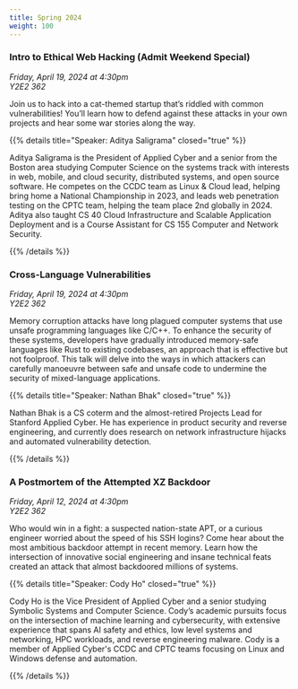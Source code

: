 ```yaml
---
title: Spring 2024
weight: 100
---
```


### Intro to Ethical Web Hacking (Admit Weekend Special)

*Friday, April 19, 2024 at 4:30pm* \
*Y2E2 362*

Join us to hack into a cat-themed startup that’s riddled with common vulnerabilities! You’ll learn how to defend against these attacks in your own projects and hear some war stories along the way.

{{% details title="Speaker: Aditya Saligrama" closed="true" %}}

Aditya Saligrama is the President of Applied Cyber and a senior from the Boston area studying Computer Science on the systems track with interests in web, mobile, and cloud security, distributed systems, and open source software. He competes on the CCDC team as Linux & Cloud lead, helping bring home a National Championship in 2023, and leads web penetration testing on the CPTC team, helping the team place 2nd globally in 2024. Aditya also taught CS 40 Cloud Infrastructure and Scalable Application Deployment and is a Course Assistant for CS 155 Computer and Network Security.

{{% /details %}}

### Cross-Language Vulnerabilities

*Friday, April 19, 2024 at 4:30pm* \
*Y2E2 362*

Memory corruption attacks have long plagued computer systems that use unsafe programming languages like C/C++. To enhance the security of these systems, developers have gradually introduced memory-safe languages like Rust to existing codebases, an approach that is effective but not foolproof. This talk will delve into the ways in which attackers can carefully manoeuvre between safe and unsafe code to undermine the security of mixed-language applications.

{{% details title="Speaker: Nathan Bhak" closed="true" %}}

Nathan Bhak is a CS coterm and the almost-retired Projects Lead for Stanford Applied Cyber. He has experience in product security and reverse engineering, and currently does research on network infrastructure hijacks and automated vulnerability detection.

{{% /details %}}

### A Postmortem of the Attempted XZ Backdoor

*Friday, April 12, 2024 at 4:30pm* \
*Y2E2 362*

Who would win in a fight: a suspected nation-state APT, or a curious engineer worried about the speed of his SSH logins? Come hear about the most ambitious backdoor attempt in recent memory. Learn how the intersection of innovative social engineering and insane technical feats created an attack that almost backdoored millions of systems.

{{% details title="Speaker: Cody Ho" closed="true" %}}

Cody Ho is the Vice President of Applied Cyber and a senior studying Symbolic Systems and Computer Science. Cody’s academic pursuits focus on the intersection of machine learning and cybersecurity, with extensive experience that spans AI safety and ethics, low level systems and networking, HPC workloads, and reverse engineering malware. Cody is a member of Applied Cyber's CCDC and CPTC teams focusing on Linux and Windows defense and automation.

{{% /details %}}
